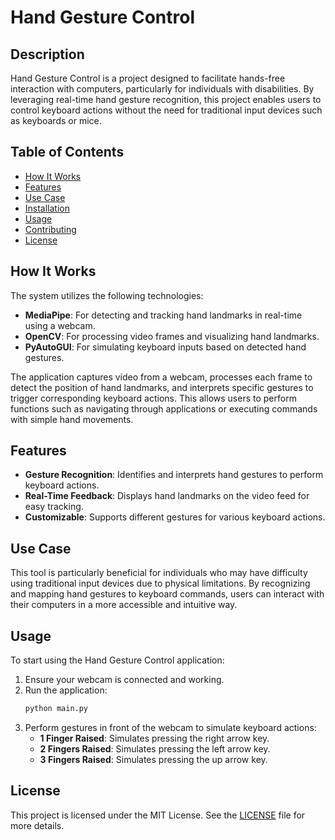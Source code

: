 # Hand Gesture Control

## Description

Hand Gesture Control is a project designed to facilitate hands-free interaction with computers, particularly for individuals with disabilities. By leveraging real-time hand gesture recognition, this project enables users to control keyboard actions without the need for traditional input devices such as keyboards or mice.

## Table of Contents

- [How It Works](#how-it-works)
- [Features](#features)
- [Use Case](#use-case)
- [Installation](#installation)
- [Usage](#usage)
- [Contributing](#contributing)
- [License](#license)

## How It Works

The system utilizes the following technologies:

- **MediaPipe**: For detecting and tracking hand landmarks in real-time using a webcam.
- **OpenCV**: For processing video frames and visualizing hand landmarks.
- **PyAutoGUI**: For simulating keyboard inputs based on detected hand gestures.

The application captures video from a webcam, processes each frame to detect the position of hand landmarks, and interprets specific gestures to trigger corresponding keyboard actions. This allows users to perform functions such as navigating through applications or executing commands with simple hand movements.

## Features

- **Gesture Recognition**: Identifies and interprets hand gestures to perform keyboard actions.
- **Real-Time Feedback**: Displays hand landmarks on the video feed for easy tracking.
- **Customizable**: Supports different gestures for various keyboard actions.

## Use Case

This tool is particularly beneficial for individuals who may have difficulty using traditional input devices due to physical limitations. By recognizing and mapping hand gestures to keyboard commands, users can interact with their computers in a more accessible and intuitive way.

## Usage

To start using the Hand Gesture Control application:

1. Ensure your webcam is connected and working.
2. Run the application:
    ```sh
    python main.py
    ```
3. Perform gestures in front of the webcam to simulate keyboard actions:
    - **1 Finger Raised**: Simulates pressing the right arrow key.
    - **2 Fingers Raised**: Simulates pressing the left arrow key.
    - **3 Fingers Raised**: Simulates pressing the up arrow key.

## License

This project is licensed under the MIT License. See the [LICENSE](LICENSE) file for more details.
